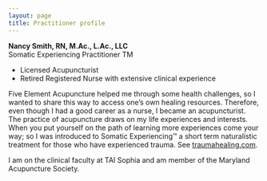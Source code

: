 ```yaml
---
layout: page
title: Practitioner profile
---
```

**Nancy Smith, RN, M.Ac., L.Ac., LLC**  
Somatic Experiencing Practitioner TM

 * Licensed Acupuncturist
 * Retired Registered Nurse with extensive clinical experience

Five Element Acupuncture helped me through some health challenges, so I wanted
to share this way to access one’s own healing resources.  Therefore, even
though I had a good career as a nurse, I became an acupuncturist.  The
practice of acupuncture draws on my life experiences and interests.  When you
put yourself on the path of learning more experiences come your way; so I was
introduced to Somatic Experiencing™  a short term naturalistic treatment for
those who have experienced trauma. See [traumahealing.com](http://traumahealing.com/).

I am on the clinical faculty at TAI Sophia and am member of the Maryland
Acupuncture Society.
